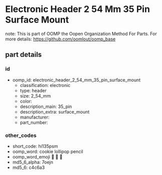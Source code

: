 # Electronic Header 2 54 Mm 35 Pin Surface Mount  

note: This is part of OOMP the Oopen Organization Method For Parts. For more details: https://github.com/oomlout/oomp_base

##  part details





### id
* oomp_id: electronic_header_2_54_mm_35_pin_surface_mount
  * classification: electronic
  * type: header
  * size: 2_54_mm
  * color: 
  * description_main: 35_pin
  * description_extra: surface_mount
  * manufacturer: 
  * part_number: 

### other_codes
* short_code: hi135psm
* oomp_word: cookie lollipop pencil
* oomp_word_emoji :cookie: :lollipop: :pencil:
* md5_6_alpha: 7oejn
* md5_6: c4c6a3